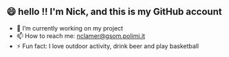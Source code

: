 ## 😄  hello !! I'm Nick, and this is my GitHub account
- 🔭 I’m currently working on my project 
- 📫 How to reach me: nclamer@gsom.polimi.it
- ⚡ Fun fact: I love outdoor activity, drink beer and play basketball

<!--
**NicK033-eng/NicK033-eng** is a ✨ _special_ ✨ repository because its `README.md` (this file) appears on your GitHub profile.

Here are some ideas to get you started:

- 🔭 I’m currently working on projects and data analysis 🌱
- 👯 I’m looking to collaborate on Data Analysis
- 🤔 I’m looking for help with coding.. maybe 😄 
- 💬 Ask me about me
- 📫 How to reach me: nclamer@gsom.polimi.it
- ⚡ Fun fact: I love play drink beer and play basketball
